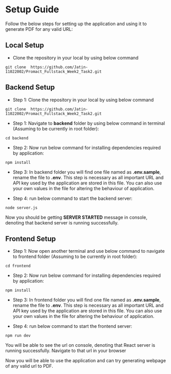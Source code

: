 # Setup Guide

Follow the below steps for setting up the application and using it to generate PDF for any valid URL:

## Local Setup ##

* Clone the repository in your local by using below command

```
git clone  https://github.com/Jatin-11022002/Promact_Fullstack_Week2_Task2.git
```

## Backend Setup ##

* Step 1: Clone the repository in your local by using below command

```
git clone  https://github.com/Jatin-11022002/Promact_Fullstack_Week2_Task2.git
```

* Step 1: Navigate to **backend** folder by using below command in terminal (Assuming to be currently in root folder):

```
cd backend
```

* Step 2: Now run below command for installing dependencies required by application:
  
```
npm install
```

* Step 3: In backend folder you will find one file named as **.env.sample**, rename the file to **.env**. This step is necessary as all important URL and API key used by the application are stored in this file. You can also use your own values in the file for altering the behaviour of application.

* Step 4: run below command to start the backend server:

```
node server.js
```

Now you should be getting **SERVER STARTED** message in console, denoting that backend server is running successfully.

## Frontend Setup ##

* Step 1: Now open another terminal and use below command to navigate to frontend folder (Assuming to be currently in root folder):

```
cd frontend
```

* Step 2: Now run below command for installing dependencies required by application:

```
npm install
```

* Step 3: In frontend folder you will find one file named as **.env.sample**, rename the file to **.env**. This step is necessary as all important URL and API key used by the application are stored in this file. You can also use your own values in the file for altering the behaviour of application.

* Step 4: run below command to start the frontend server:

```
npm run dev
```

You will be able to see the url on console, denoting that React server is running successfully. Navigate to that url in your browser

Now you will be able to use the application and can try generating webpage of any valid url to PDF.
